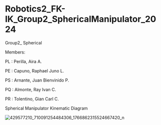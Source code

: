 # Robotics2_FK-IK_Group2_SphericalManipulator_2024

Group2_ Spherical

Members:

PL : Perilla, Aira A.

PE : Capuno, Raphael Juno L.

PS : Arnante, Juan Bienvinido P.

PQ : Almonte, Ray Ivan C.

PR : Tolentino, Gian Carl C.

Spherical Manipulator Kinematic Diagram 


![429577210_710091254484306_1766862315524667420_n](https://github.com/Bien21-00590/Robotics2_FK-IK_Group2_sphericalmanipulator_2024/assets/157706256/8ae36530-4689-49ac-a97a-40fe5780dd20)
